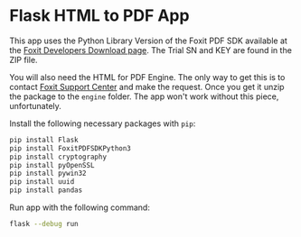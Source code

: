# Flask HTML to PDF App

This app uses the Python Library Version of the Foxit PDF SDK available at the [Foxit Developers Download page](https://developers.foxit.com/download/). The Trial SN and KEY are found in the ZIP file.

You will also need the HTML for PDF Engine. The only way to get this is to contact [Foxit Support Center](https://kb.foxitsoftware.com/hc/en-us) and make the request. Once you get it unzip the package to the `engine` folder. The app won't work without this piece, unfortunately.

Install the following necessary packages with `pip`:

```bash
pip install Flask
pip install FoxitPDFSDKPython3
pip install cryptography
pip install pyOpenSSL
pip install pywin32
pip install uuid
pip install pandas
```

Run app with the following command:

```bash
flask --debug run
```
